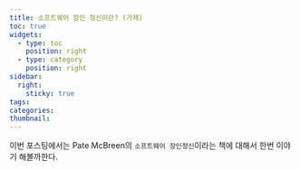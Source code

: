 ```yaml
---
title: 소프트웨어 장인 정신이란? (가제)
toc: true
widgets:
  - type: toc
    position: right
  - type: category
    position: right
sidebar:
  right:
    sticky: true
tags:
categories:
thumbnail:
---
```


이번 포스팅에서는 Pate McBreen의 `소프트웨어 장인정신`이라는 책에 대해서 한번 이야기 해볼까한다.
